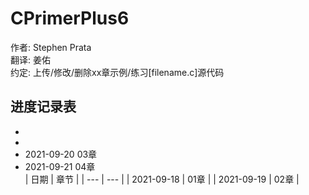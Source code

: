 # CPrimerPlus6  
作者: Stephen Prata  
翻译: 姜佑  
约定: 上传/修改/删除xx章示例/练习[filename.c]源代码  
  
## 进度记录表  
*     
*     
* 2021-09-20  03章  
* 2021-09-21  04章  
|   日期   | 章节 |
| --- | --- |
| 2021-09-18 | 01章 |
| 2021-09-19 | 02章 |



